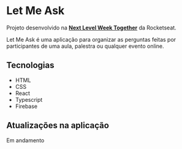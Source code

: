# Let Me Ask

Projeto desenvolvido na **[Next Level Week Together](https://nextlevelweek.com/)** da Rocketseat.

Let Me Ask é uma aplicação para organizar as perguntas feitas por participantes de uma aula, palestra ou qualquer evento online.

## Tecnologias

- HTML
- CSS
- React
- Typescript
- Firebase

## Atualizações na aplicação

Em andamento
